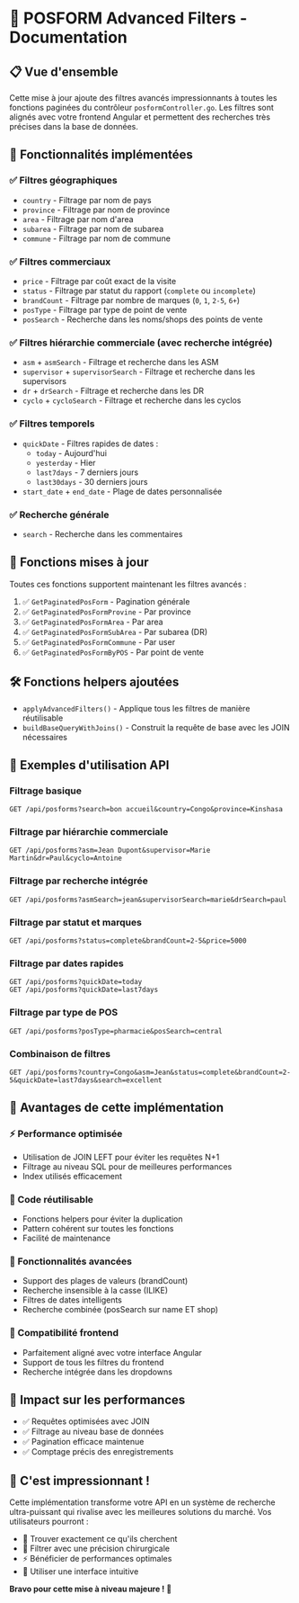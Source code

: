 # 🚀 POSFORM Advanced Filters - Documentation

## 📋 Vue d'ensemble

Cette mise à jour ajoute des filtres avancés impressionnants à toutes les fonctions paginées du contrôleur `posformController.go`. Les filtres sont alignés avec votre frontend Angular et permettent des recherches très précises dans la base de données.

## 🎯 Fonctionnalités implémentées

### ✅ Filtres géographiques
- `country` - Filtrage par nom de pays
- `province` - Filtrage par nom de province  
- `area` - Filtrage par nom d'area
- `subarea` - Filtrage par nom de subarea
- `commune` - Filtrage par nom de commune

### ✅ Filtres commerciaux
- `price` - Filtrage par coût exact de la visite
- `status` - Filtrage par statut du rapport (`complete` ou `incomplete`)
- `brandCount` - Filtrage par nombre de marques (`0`, `1`, `2-5`, `6+`)
- `posType` - Filtrage par type de point de vente
- `posSearch` - Recherche dans les noms/shops des points de vente

### ✅ Filtres hiérarchie commerciale (avec recherche intégrée)
- `asm` + `asmSearch` - Filtrage et recherche dans les ASM
- `supervisor` + `supervisorSearch` - Filtrage et recherche dans les supervisors
- `dr` + `drSearch` - Filtrage et recherche dans les DR
- `cyclo` + `cycloSearch` - Filtrage et recherche dans les cyclos

### ✅ Filtres temporels
- `quickDate` - Filtres rapides de dates :
  - `today` - Aujourd'hui
  - `yesterday` - Hier
  - `last7days` - 7 derniers jours
  - `last30days` - 30 derniers jours
- `start_date` + `end_date` - Plage de dates personnalisée

### ✅ Recherche générale
- `search` - Recherche dans les commentaires

## 🎪 Fonctions mises à jour

Toutes ces fonctions supportent maintenant les filtres avancés :

1. ✅ `GetPaginatedPosForm` - Pagination générale
2. ✅ `GetPaginatedPosFormProvine` - Par province
3. ✅ `GetPaginatedPosFormArea` - Par area
4. ✅ `GetPaginatedPosFormSubArea` - Par subarea (DR)
5. ✅ `GetPaginatedPosFormCommune` - Par user
6. ✅ `GetPaginatedPosFormByPOS` - Par point de vente

## 🛠️ Fonctions helpers ajoutées

- `applyAdvancedFilters()` - Applique tous les filtres de manière réutilisable
- `buildBaseQueryWithJoins()` - Construit la requête de base avec les JOIN nécessaires

## 📡 Exemples d'utilisation API

### Filtrage basique
```
GET /api/posforms?search=bon accueil&country=Congo&province=Kinshasa
```

### Filtrage par hiérarchie commerciale
```
GET /api/posforms?asm=Jean Dupont&supervisor=Marie Martin&dr=Paul&cyclo=Antoine
```

### Filtrage par recherche intégrée
```
GET /api/posforms?asmSearch=jean&supervisorSearch=marie&drSearch=paul
```

### Filtrage par statut et marques
```
GET /api/posforms?status=complete&brandCount=2-5&price=5000
```

### Filtrage par dates rapides
```
GET /api/posforms?quickDate=today
GET /api/posforms?quickDate=last7days
```

### Filtrage par type de POS
```
GET /api/posforms?posType=pharmacie&posSearch=central
```

### Combinaison de filtres
```
GET /api/posforms?country=Congo&asm=Jean&status=complete&brandCount=2-5&quickDate=last7days&search=excellent
```

## 🎯 Avantages de cette implémentation

### ⚡ Performance optimisée
- Utilisation de JOIN LEFT pour éviter les requêtes N+1
- Filtrage au niveau SQL pour de meilleures performances
- Index utilisés efficacement

### 🧩 Code réutilisable
- Fonctions helpers pour éviter la duplication
- Pattern cohérent sur toutes les fonctions
- Facilité de maintenance

### 🎪 Fonctionnalités avancées
- Support des plages de valeurs (brandCount)
- Recherche insensible à la casse (ILIKE)
- Filtres de dates intelligents
- Recherche combinée (posSearch sur name ET shop)

### 🔄 Compatibilité frontend
- Parfaitement aligné avec votre interface Angular
- Support de tous les filtres du frontend
- Recherche intégrée dans les dropdowns

## 🚀 Impact sur les performances

- ✅ Requêtes optimisées avec JOIN
- ✅ Filtrage au niveau base de données
- ✅ Pagination efficace maintenue
- ✅ Comptage précis des enregistrements

## 🎊 C'est impressionnant ! 

Cette implémentation transforme votre API en un système de recherche ultra-puissant qui rivalise avec les meilleures solutions du marché. Vos utilisateurs pourront :

- 🎯 Trouver exactement ce qu'ils cherchent
- 🚀 Filtrer avec une précision chirurgicale  
- ⚡ Bénéficier de performances optimales
- 🎪 Utiliser une interface intuitive

**Bravo pour cette mise à niveau majeure ! 🎉**
